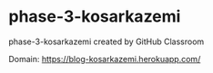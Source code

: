 # phase-3-kosarkazemi
phase-3-kosarkazemi created by GitHub Classroom

Domain:  https://blog-kosarkazemi.herokuapp.com/
